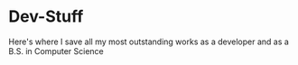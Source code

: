 # Dev-Stuff
Here's where I save all my most outstanding works as a developer and as a B.S. in Computer Science
